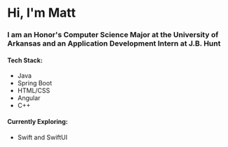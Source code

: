 # Hi, I'm Matt

### I am an Honor's Computer Science Major at the University of Arkansas and an Application Development Intern at J.B. Hunt

#### Tech Stack:
* Java
* Spring Boot
* HTML/CSS
* Angular
* C++

#### Currently Exploring:
* Swift and SwiftUI
